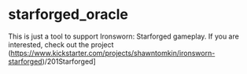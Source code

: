 # starforged_oracle
This is just a tool to support Ironsworn: Starforged gameplay. If you are interested, check out the project (https://www.kickstarter.com/projects/shawntomkin/ironsworn-starforged)/201Starforged]
